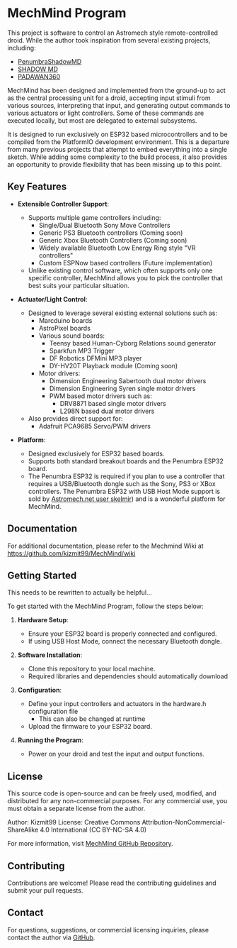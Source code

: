 # MechMind Program

This project is software to control an Astromech style remote-controlled droid.
While the author took inspiration from several existing projects, including:
- [PenumbraShadowMD](https://github.com/reeltwo/PenumbraShadowMD)
- [SHADOW MD](https://astromech.net/droidwiki/SHADOW_MD)
- [PADAWAN360](https://astromech.net/droidwiki/PADAWAN360)

MechMind has been designed and implemented from the ground-up to act as the central processing unit for a droid, accepting input stimuli from various sources, interpreting that input, and generating output commands to various actuators or light controllers.  Some of these commands are executed locally, but most are delegated to external subsystems.  

It is designed to run exclusively on ESP32 based microcontrollers and to be compiled from the PlatformIO development environment.  This is a departure from many previous projects that attempt to embed everything into a single sketch.  While adding some complexity to the build process, it also provides an opportunity to provide flexibility that has been missing up to this point.

## Key Features

- **Extensible Controller Support**:
  - Supports multiple game controllers including:
    - Single/Dual Bluetooth Sony Move Controllers
    - Generic PS3 Bluetooth controllers (Coming soon)
    - Generic Xbox Bluetooth Controllers (Coming soon)
    - Widely available Bluetooth Low Energy Ring style "VR controllers"
    - Custom ESPNow based controllers (Future implementation)
  - Unlike existing control software, which often supports only one specific controller, MechMind allows you to pick the controller that best suits your particular situation.

- **Actuator/Light Control**:
  - Designed to leverage several existing external solutions such as:
    - Marcduino boards
    - AstroPixel boards
    - Various sound boards:
      - Teensy based Human-Cyborg Relations sound generator
      - Sparkfun MP3 Trigger
      - DF Robotics DFMini MP3 player
      - DY-HV20T Playback module (Coming soon)
    - Motor drivers:
      - Dimension Engineering Sabertooth dual motor drivers
      - Dimension Engineering Syren single motor drivers
      - PWM based motor drivers such as:
        - DRV8871 based single motor drivers
        - L298N based dual motor drivers
  - Also provides direct support for:
    - Adafruit PCA9685 Servo/PWM drivers

- **Platform**:
  - Designed exclusively for ESP32 based boards.
  - Supports both standard breakout boards and the Penumbra ESP32 board.
  - The Penumbra ESP32 is required if you plan to use a controller that requires a USB/Bluetooth dongle such as the Sony, PS3 or XBox controllers.  The Penumbra ESP32 with USB Host Mode support is sold by [Astromech.net user skelmir](https://astromech.net/forums/showthread.php?43249-Penumbra-ESP32-with-integrated-USB-host-shield)) and is a wonderful platform for MechMind.

## Documentation

For additional documentation, please refer to the Mechmind Wiki at https://github.com/kizmit99/MechMind/wiki

## Getting Started

This needs to be rewritten to actually be helpful...

To get started with the MechMind Program, follow the steps below:

1. **Hardware Setup**:
   - Ensure your ESP32 board is properly connected and configured.
   - If using USB Host Mode, connect the necessary Bluetooth dongle.

2. **Software Installation**:
   - Clone this repository to your local machine.
   - Required libraries and dependencies should automatically download

3. **Configuration**:
   - Define your input controllers and actuators in the hardware.h configuration file
     - This can also be changed at runtime
   - Upload the firmware to your ESP32 board.

4. **Running the Program**:
   - Power on your droid and test the input and output functions.

## License

This source code is open-source and can be freely used, modified, and distributed for any non-commercial purposes. For any commercial use, you must obtain a separate license from the author.

Author: Kizmit99
License: Creative Commons Attribution-NonCommercial-ShareAlike 4.0 International (CC BY-NC-SA 4.0)

For more information, visit [MechMind GitHub Repository](https://github.com/kizmit99/MechMind).

## Contributing

Contributions are welcome! Please read the contributing guidelines and submit your pull requests.

## Contact

For questions, suggestions, or commercial licensing inquiries, please contact the author via [GitHub](https://github.com/kizmit99).

